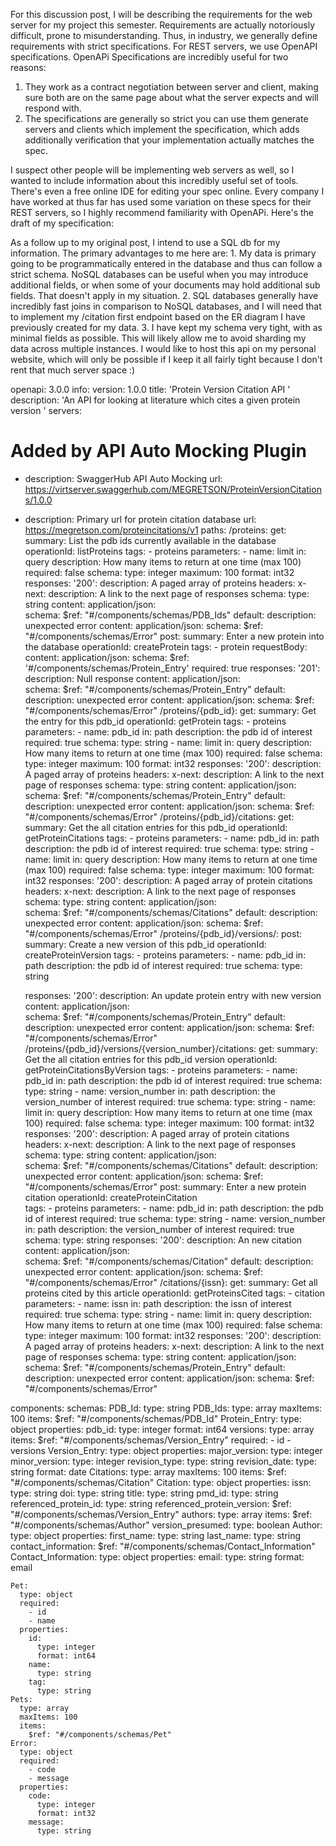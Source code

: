 For this discussion post, I will be describing the requirements for the web server for my project this semester. Requirements are actually notoriously difficult, prone to misunderstanding. Thus, in industry, we generally define requirements with strict specifications. For REST servers, we use OpenAPI specifications. OpenAPi Specifications are incredibly useful for two reasons:
1. They work as a contract negotiation between server and client, making sure both are on the same page about what the server expects and will respond with. 
2. The specifications are generally so strict you can use them generate servers and clients which implement the specification, which adds additionally verification that your implementation actually matches the spec. 

I suspect other people will be implementing web servers as well, so I wanted to include information about this incredibly useful set of tools. There's even a free online IDE for editing your spec online. Every company I have worked at thus far has used some variation on these specs for their REST servers, so I highly recommend familiarity with OpenAPi. Here's the draft of my specification: 




As a follow up to my original post, I intend to use a SQL db for my information. 
The primary advantages to me here are:
    1. My data is primary going to be programmatically entered in the database and thus can follow a strict schema. NoSQL databases can be useful when you may introduce additional fields, or when some of your documents may hold additional sub fields. That doesn't apply in my situation. 
    2. SQL databases generally have incredibly fast joins in comparison to NoSQL databases, and I will need that to implement my /citation first endpoint based on the ER diagram I have previously created for my data. 
    3. I have kept my schema very tight, with as minimal fields as possible. This will likely allow me to avoid sharding my data across multiple instances. I would like to host this api on my personal website, which will only be possible if I keep it all fairly tight because I don't rent that much server space :) 



openapi: 3.0.0
info:
  version: 1.0.0
  title: 'Protein Version Citation API '
  description: 'An API for looking at literature which cites a given protein version '
servers:
  # Added by API Auto Mocking Plugin
  - description: SwaggerHub API Auto Mocking
    url: https://virtserver.swaggerhub.com/MEGRETSON/ProteinVersionCitations/1.0.0
  - description: Primary url for protein citation database 
    url: https://megretson.com/proteincitations/v1
paths:
  /proteins:
    get: 
      summary: List the pdb ids currently available in the database
      operationId: listProteins
      tags:
        - proteins
      parameters:
        - name: limit
          in: query
          description: How many items to return at one time (max 100)
          required: false
          schema:
            type: integer
            maximum: 100
            format: int32
      responses:
        '200':
          description: A paged array of proteins
          headers:
            x-next:
              description: A link to the next page of responses
              schema:
                type: string
          content:
            application/json:    
              schema:
                $ref: "#/components/schemas/PDB_Ids"
        default:
          description: unexpected error
          content:
            application/json:
              schema:
                $ref: "#/components/schemas/Error"
    post:
      summary: Enter a new protein into the database
      operationId: createProtein
      tags: 
        - protein
      requestBody:
        content:
          application/json:
            schema:
              $ref: '#/components/schemas/Protein_Entry'
        required: true
      responses:
        '201':
          description: Null response
          content:
            application/json:    
              schema:
                $ref: "#/components/schemas/Protein_Entry"
        default:
          description: unexpected error
          content:
            application/json:
              schema:
                $ref: "#/components/schemas/Error"
  /proteins/{pdb_id}:
    get: 
      summary: Get the  entry for this pdb_id
      operationId: getProtein
      tags:
        - proteins
      parameters:
        - name: pdb_id
          in: path
          description: the pdb id of interest
          required: true
          schema:
            type: string
        - name: limit
          in: query
          description: How many items to return at one time (max 100)
          required: false
          schema:
            type: integer
            maximum: 100
            format: int32
      responses:
        '200':
          description: A paged array of proteins
          headers:
            x-next:
              description: A link to the next page of responses
              schema:
                type: string
          content:
            application/json:    
              schema:
                $ref: "#/components/schemas/Protein_Entry"
        default:
          description: unexpected error
          content:
            application/json:
              schema:
                $ref: "#/components/schemas/Error"
  /proteins/{pdb_id}/citations:
    get: 
      summary: Get the all citation entries for this pdb_id
      operationId: getProteinCitations
      tags:
        - proteins
      parameters:
        - name: pdb_id
          in: path
          description: the pdb id of interest
          required: true
          schema:
            type: string
        - name: limit
          in: query
          description: How many items to return at one time (max 100)
          required: false
          schema:
            type: integer
            maximum: 100
            format: int32
      responses:
        '200':
          description: A paged array of protein citations
          headers:
            x-next:
              description: A link to the next page of responses
              schema:
                type: string
          content:
            application/json:    
              schema:
                $ref: "#/components/schemas/Citations"
        default:
          description: unexpected error
          content:
            application/json:
              schema:
                $ref: "#/components/schemas/Error"
  /proteins/{pdb_id}/versions/:
    post: 
      summary: Create a new version of this pdb_id
      operationId: createProteinVersion 
      tags:
        - proteins
      parameters:
        - name: pdb_id
          in: path
          description: the pdb id of interest
          required: true
          schema:
            type: string
      
      responses:
        '200':
          description: An update protein entry with new version 
          content:
            application/json:    
              schema:
                $ref: "#/components/schemas/Protein_Entry"
        default:
          description: unexpected error
          content:
            application/json:
              schema:
                $ref: "#/components/schemas/Error"
  /proteins/{pdb_id}/versions/{version_number}/citations:
    get: 
      summary: Get the all citation entries for this pdb_id version 
      operationId: getProteinCitationsByVersion 
      tags:
        - proteins
      parameters:
        - name: pdb_id
          in: path
          description: the pdb id of interest
          required: true
          schema:
            type: string
        - name: version_number
          in: path
          description: the version_number of interest
          required: true
          schema:
            type: string
        - name: limit
          in: query
          description: How many items to return at one time (max 100)
          required: false
          schema:
            type: integer
            maximum: 100
            format: int32
      responses:
        '200':
          description: A paged array of protein citations
          headers:
            x-next:
              description: A link to the next page of responses
              schema:
                type: string
          content:
            application/json:    
              schema:
                $ref: "#/components/schemas/Citations"
        default:
          description: unexpected error
          content:
            application/json:
              schema:
                $ref: "#/components/schemas/Error"
    post: 
      summary: Enter a new protein citation
      operationId: createProteinCitation  
      tags:
        - proteins
      parameters:
        - name: pdb_id
          in: path
          description: the pdb id of interest
          required: true
          schema:
            type: string
        - name: version_number
          in: path
          description: the version_number of interest
          required: true
          schema:
            type: string
      responses:
        '200':
          description: An new citation 
          content:
            application/json:    
              schema:
                $ref: "#/components/schemas/Citation"
        default:
          description: unexpected error
          content:
            application/json:
              schema:
                $ref: "#/components/schemas/Error"
  /citations/{issn}:
    get: 
      summary: Get all proteins cited by this article 
      operationId: getProteinsCited
      tags:
        - citation
      parameters:
        - name: issn
          in: path
          description: the issn of interest
          required: true
          schema:
            type: string
        - name: limit
          in: query
          description: How many items to return at one time (max 100)
          required: false
          schema:
            type: integer
            maximum: 100
            format: int32
      responses:
        '200':
          description: A paged array of proteins
          headers:
            x-next:
              description: A link to the next page of responses
              schema:
                type: string
          content:
            application/json:    
              schema:
                $ref: "#/components/schemas/Protein_Entry"
        default:
          description: unexpected error
          content:
            application/json:
              schema:
                $ref: "#/components/schemas/Error"
      

components:
  schemas:
    PDB_Id:
      type: string
    PDB_Ids:
      type: array
      maxItems: 100
      items:
        $ref: "#/components/schemas/PDB_Id"
    Protein_Entry:
      type: object
      properties:
        pdb_id:
          type: integer
          format: int64
        versions:
          type: array
          items:
            $ref: "#/components/schemas/Version_Entry"
      required:
        - id
        - versions
    Version_Entry:
      type: object
      properties:
        major_version:
          type: integer
        minor_version:
          type: integer
        revision_type:
          type: string
        revision_date:
          type: string
          format: date
    Citations:
      type: array
      maxItems: 100
      items:
        $ref: "#/components/schemas/Citation"
    Citation:
      type: object
      properties:
        issn:
          type: string
        doi:
          type: string
        title:
          type: string
        pmd_id:
          type: string
        referenced_protein_id:
          type: string
        referenced_protein_version:
          $ref: "#/components/schemas/Version_Entry"
        authors:
          type: array
          items:
            $ref: "#/components/schemas/Author"
        version_presumed:
          type: boolean 
    Author:
      type: object
      properties:
        first_name:
          type: string
        last_name: 
          type: string
        contact_information:
          $ref: "#/components/schemas/Contact_Information"
    Contact_Information:
      type: object
      properties:
        email:
          type: string
          format: email
      
    
    Pet:
      type: object
      required:
        - id
        - name
      properties:
        id:
          type: integer
          format: int64
        name:
          type: string
        tag:
          type: string
    Pets:
      type: array
      maxItems: 100
      items:
        $ref: "#/components/schemas/Pet"
    Error:
      type: object
      required:
        - code
        - message
      properties:
        code:
          type: integer
          format: int32
        message:
          type: string